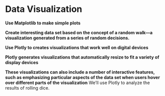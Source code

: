 # Data Visualization

**Use Matplotlib to make simple plots** 

**Create interesting data set based on the concept of a random walk—a visualization generated from a series of random decisions.**

**Use Plotly to creates visualizations that work well on digital devices**

**Plotly generates visualizations that automatically resize to fit a variety of display devices**

**These visualizations can also include a number of interactive features, such as emphasizing particular aspects of the data set when users hover over different parts of the visualization** We’ll use Plotly to analyze the results of rolling dice.